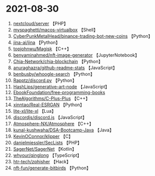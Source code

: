 # 2021-08-30

1. [nextcloud/server](https://github.com/nextcloud/server) 【PHP】
2. [myspaghetti/macos-virtualbox](https://github.com/myspaghetti/macos-virtualbox) 【Shell】
3. [CyberPunkMetalHead/binance-trading-bot-new-coins](https://github.com/CyberPunkMetalHead/binance-trading-bot-new-coins) 【Python】
4. [jina-ai/jina](https://github.com/jina-ai/jina) 【Python】
5. [topjohnwu/Magisk](https://github.com/topjohnwu/Magisk) 【C++】
6. [benyaminahmed/nft-image-generator](https://github.com/benyaminahmed/nft-image-generator) 【JupyterNotebook】
7. [Chia-Network/chia-blockchain](https://github.com/Chia-Network/chia-blockchain) 【Python】
8. [anuraghazra/github-readme-stats](https://github.com/anuraghazra/github-readme-stats) 【JavaScript】
9. [benbusby/whoogle-search](https://github.com/benbusby/whoogle-search) 【Python】
10. [Rapptz/discord.py](https://github.com/Rapptz/discord.py) 【Python】
11. [HashLips/generative-art-node](https://github.com/HashLips/generative-art-node) 【JavaScript】
12. [EbookFoundation/free-programming-books](https://github.com/EbookFoundation/free-programming-books) 
13. [TheAlgorithms/C-Plus-Plus](https://github.com/TheAlgorithms/C-Plus-Plus) 【C++】
14. [xinntao/Real-ESRGAN](https://github.com/xinntao/Real-ESRGAN) 【Python】
15. [lite-xl/lite-xl](https://github.com/lite-xl/lite-xl) 【Lua】
16. [discordjs/discord.js](https://github.com/discordjs/discord.js) 【JavaScript】
17. [Atmosphere-NX/Atmosphere](https://github.com/Atmosphere-NX/Atmosphere) 【C++】
18. [kunal-kushwaha/DSA-Bootcamp-Java](https://github.com/kunal-kushwaha/DSA-Bootcamp-Java) 【Java】
19. [KevinOConnor/klipper](https://github.com/KevinOConnor/klipper) 【C】
20. [danielmiessler/SecLists](https://github.com/danielmiessler/SecLists) 【PHP】
21. [SagerNet/SagerNet](https://github.com/SagerNet/SagerNet) 【Kotlin】
22. [whyour/qinglong](https://github.com/whyour/qinglong) 【TypeScript】
23. [htr-tech/zphisher](https://github.com/htr-tech/zphisher) 【Hack】
24. [nft-fun/generate-bitbirds](https://github.com/nft-fun/generate-bitbirds) 【Python】
